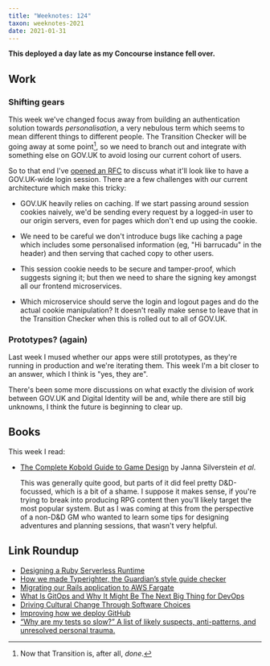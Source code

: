 ```yaml
---
title: "Weeknotes: 124"
taxon: weeknotes-2021
date: 2021-01-31
---
```


**This deployed a day late as my Concourse instance fell over.**

## Work

### Shifting gears

This week we've changed focus away from building an authentication
solution towards *personalisation*, a very nebulous term which seems
to mean different things to different people.  The Transition Checker
will be going away at some point[^brexit], so we need to branch out
and integrate with something else on GOV.UK to avoid losing our
current cohort of users.

[^brexit]: Now that Transition is, after all, *done*.

So to that end I've [opened an RFC][] to discuss what it'll look like
to have a GOV.UK-wide login session.  There are a few challenges with
our current architecture which make this tricky:

- GOV.UK heavily relies on caching.  If we start passing around
  session cookies naively, we'd be sending every request by a
  logged-in user to our origin servers, even for pages which don't end
  up using the cookie.

- We need to be careful we don't introduce bugs like caching a page
  which includes some personalised information (eg, "Hi barrucadu" in
  the header) and then serving that cached copy to other users.

- This session cookie needs to be secure and tamper-proof, which
  suggests signing it; but then we need to share the signing key
  amongst all our frontend microservices.

- Which microservice should serve the login and logout pages and do
  the actual cookie manipulation?  It doesn't really make sense to
  leave that in the Transition Checker when this is rolled out to all
  of GOV.UK.

[opened an RFC]: https://github.com/alphagov/govuk-rfcs/pull/134

### Prototypes? (again)

Last week I mused whether our apps were still prototypes, as they're
running in production and we're iterating them.  This week I'm a bit
closer to an answer, which I think is "yes, they are".

There's been some more discussions on what exactly the division of
work between GOV.UK and Digital Identity will be and, while there are
still big unknowns, I think the future is beginning to clear up.


## Books

This week I read:

- [The Complete Kobold Guide to Game Design][] by Janna Silverstein *et al*.

  This was generally quite good, but parts of it did feel pretty
  D&D-focussed, which is a bit of a shame.  I suppose it makes sense,
  if you're trying to break into producing RPG content then you'll
  likely target the most popular system.  But as I was coming at this
  from the perspective of a non-D&D GM who wanted to learn some tips
  for designing adventures and planning sessions, that wasn't very
  helpful.

[The Complete Kobold Guide to Game Design]: https://koboldpress.com/kpstore/product/complete-kobold-guide-to-game-design-2nd-edition/

## Link Roundup

- [Designing a Ruby Serverless Runtime](https://daniel-azuma.com/blog/2021/01/20/designing-a-ruby-serverless-runtime)
- [How we made Typerighter, the Guardian’s style guide checker](https://www.theguardian.com/info/2021/jan/26/how-we-made-typerighter-the-guardians-style-guide-checker)
- [Migrating our Rails application to AWS Fargate](https://medium.com/code-wild/migrating-our-rails-application-to-aws-fargate-be671541b5df)
- [What Is GitOps and Why It Might Be The Next Big Thing for DevOps](https://thenewstack.io/what-is-gitops-and-why-it-might-be-the-next-big-thing-for-devops/)
- [Driving Cultural Change Through Software Choices](https://skamille.medium.com/driving-cultural-change-through-software-choices-bf69d2db6539)
- [Improving how we deploy GitHub](https://github.blog/2021-01-25-improving-how-we-deploy-github/)
- [“Why are my tests so slow?” A list of likely suspects, anti-patterns, and unresolved personal trauma.](https://charity.wtf/2020/12/31/why-are-my-tests-so-slow-a-list-of-likely-suspects-anti-patterns-and-unresolved-personal-trauma/)

